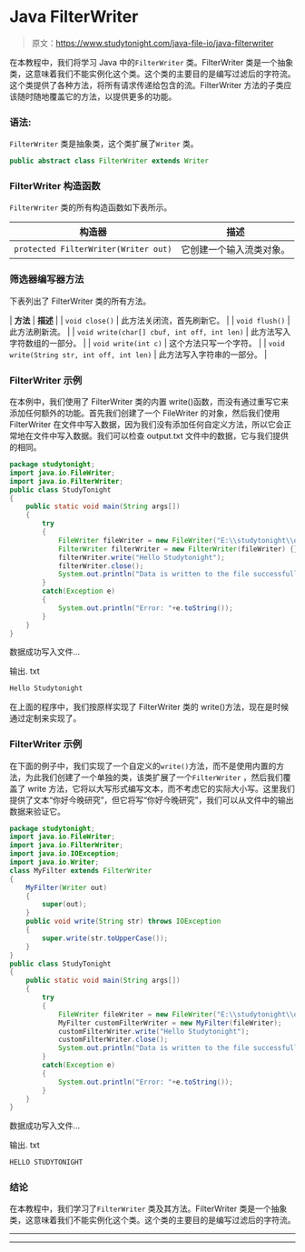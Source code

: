 # Java FilterWriter

> 原文：<https://www.studytonight.com/java-file-io/java-filterwriter>

在本教程中，我们将学习 Java 中的`FilterWriter` 类。FilterWriter 类是一个抽象类，这意味着我们不能实例化这个类。这个类的主要目的是编写过滤后的字符流。这个类提供了各种方法，将所有请求传递给包含的流。FilterWriter 方法的子类应该随时随地覆盖它的方法，以提供更多的功能。

### 语法:

`FilterWriter` 类是抽象类，这个类扩展了`Writer` 类。

```java
public abstract class FilterWriter extends Writer
```

### FilterWriter 构造函数

`FilterWriter` 类的所有构造函数如下表所示。

| 构造器 | 描述 |
| --- | --- |
| `protected FilterWriter(Writer out)` | 它创建一个输入流类对象。 |

### 筛选器编写器方法

下表列出了 FilterWriter 类的所有方法。

| **方法** | **描述** |
| `void close()` | 此方法关闭流，首先刷新它。 |
| `void flush()` | 此方法刷新流。 |
| `void write(char[] cbuf, int off, int len)` | 此方法写入字符数组的一部分。 |
| `void write(int c)` | 这个方法只写一个字符。 |
| `void write(String str, int off, int len)` | 此方法写入字符串的一部分。 |

### FilterWriter 示例

在本例中，我们使用了 FilterWriter 类的内置 write()函数，而没有通过重写它来添加任何额外的功能。首先我们创建了一个 FileWriter 的对象，然后我们使用 FilterWriter 在文件中写入数据，因为我们没有添加任何自定义方法，所以它会正常地在文件中写入数据。我们可以检查 output.txt 文件中的数据，它与我们提供的相同。

```java
package studytonight;
import java.io.FileWriter;
import java.io.FilterWriter;
public class StudyTonight 
{
	public static void main(String args[])
	{
		try
		{
			FileWriter fileWriter = new FileWriter("E:\\studytonight\\output.txt");         
			FilterWriter filterWriter = new FilterWriter(fileWriter) {};             
			filterWriter.write("Hello Studytonight");  
			filterWriter.close();  
			System.out.println("Data is written to the file successfully...");
		}
		catch(Exception e)
		{
			System.out.println("Error: "+e.toString());
		}
	}
} 
```

数据成功写入文件...

输出. txt

```java
Hello Studytonight
```

在上面的程序中，我们按原样实现了 FilterWriter 类的 write()方法，现在是时候通过定制来实现了。

### FilterWriter 示例

在下面的例子中，我们实现了一个自定义的`write()`方法，而不是使用内置的方法，为此我们创建了一个单独的类，该类扩展了一个`FilterWriter` ，然后我们覆盖了 write 方法，它将以大写形式编写文本，而不考虑它的实际大小写。这里我们提供了文本“你好今晚研究”，但它将写“你好今晚研究”，我们可以从文件中的输出数据来验证它。

```java
package studytonight;
import java.io.FileWriter;
import java.io.FilterWriter;
import java.io.IOException;
import java.io.Writer;
class MyFilter extends FilterWriter 
{  
	MyFilter(Writer out)
	{  
		super(out);  
	}  
	public void write(String str) throws IOException
	{  
		super.write(str.toUpperCase());  
	}  
}  
public class StudyTonight 
{
	public static void main(String args[])
	{
		try
		{
			FileWriter fileWriter = new FileWriter("E:\\studytonight\\output.txt");         
			MyFilter customFilterWriter = new MyFilter(fileWriter);             
			customFilterWriter.write("Hello Studytonight");  
			customFilterWriter.close();  
			System.out.println("Data is written to the file successfully...");
		}
		catch(Exception e)
		{
			System.out.println("Error: "+e.toString());
		}
	}
} 
```

数据成功写入文件...

输出. txt

```java
HELLO STUDYTONIGHT
```

### 结论

在本教程中，我们学习了`FilterWriter` 类及其方法。FilterWriter 类是一个抽象类，这意味着我们不能实例化这个类。这个类的主要目的是编写过滤后的字符流。

* * *

* * *